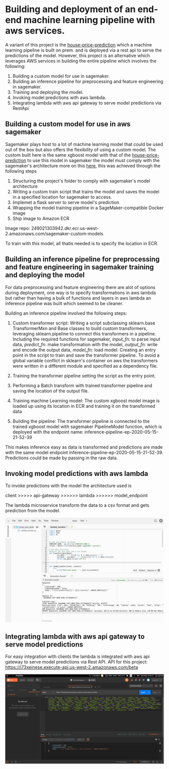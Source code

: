 # Building and deployment of an end-end machine learning pipeline with aws services.

A variant of this project is the [house-price-prediction](https://github.com/theKoladeAkande/house-price-prediction)
which a machine learning pipeline is built on prem. and is deployed via a rest api to serve the predictions of the model.
However, this project is an alternative which leverages AWS services in building the entire pipeline which involves the 
following:

1. Building a custom model for use in sagemaker.
2. Building an inference pipeline for preprocessing and feature engineering in sagemaker.
3. Training and deploying the model.
4. Invoking model predictions with aws lambda.
5. Integrating lambda with aws api gateway to serve model predictions via RestApi

## Building a custom model for use in aws sagemaker

Sagemaker plays host to a lot of machine learning model that could be used out of the box but also offers the flexibility of
using a custom model. The custom built here is the same  xgboost model with that of the 
[house-price-prediction](https://github.com/theKoladeAkande/house-price-prediction) to use this model in sagemaker the model must
comply with the sagemaker's architecture more on this [here](https://sagemaker-workshop.com/custom/containers.html), 
this was achieved through the following steps

1. Structuring the project's folder to comply with sagemaker's model architecture 
2. Writing a custom train script that trains the model and saves the model in a specified location for sagemaker to access.
3. Implemet a flask server to serve model's prediction
4. Wrapping the model training pipeline in a SageMaker-compatible Docker image
5. Ship image to Amazon ECR

Image repo: 249021303942.dkr.ecr.us-west-2.amazonaws.com/sagemaker-custom-models 

To train with this model, all thatis needed is to specify the location in ECR.


## Building an inference pipeline for preprocessing and feature engineering in sagemaker training and deploying the model

For data preprocessing and feature engineering there are alot of options during deployment, 
one way is to specify transformations in aws lambda but rather than having a bulk of functions and layers in aws lambda an
inference pipeline was built which seemed to be cleaner. 

Building an inference pipeline involved the following steps:

1. Custom transformer script:
Writing a script subclassing sklearn.base TransformerMxn and Base classes to build custom transformers,
leveraging sklearn.pipeline to connect this transformers in a pipeline. Including the required functions for sagemaker,
*input_fn*: to parse input data, *predict_fn*: make transformation with the model, *output_fn*: write and encode the output data, 
*model_fn*: load model.
Creating an entry point in the script to train and save the transformer pipeline.
To avoid a global variable conflict in sklearn's container on aws  the transformers were written in a different module and 
specified as a dependency file.

2. Training the transformer pipeline setting the script as the entry point.

3. Performing a Batch transform with trained transformer pipeline and saving the location of the output file.

4. Training machine Learning model:
The custom xgboost model image is loaded up using its location in ECR and training it on the transformed data

5. Building the pipeline:
The transformer pipeline is connected to the trained xgboost model with sagemaker PipelineModel function, which is deployed 
with the endpoint name: inference-pipeline-ep-2020-05-15-21-52-39

This makes inference easy as data is transformed and predictions are made with the same model endpoint inference-pipeline-ep-2020-05-15-21-52-39.
Predictions could be made by passing in the raw data.

## Invoking model predictions with aws lambda
To invoke predictions with the model the architecture used is 

client >>>>> api-gateway >>>>>> lambda >>>>>> model_endpoint

The lambda microservice transform the data to a csv format and gets prediction from the model.

![](https://github.com/theKoladeAkande/house-prediction-cloud-version/blob/master/img/house_price_lambda%20-%20Lambda.png)


## Integrating lambda with aws api gateway to serve model predictions 

For easy integration with clients the lambda is integrated with aws api gateway to serve model predictions via Rest API.
API for this project:  https://i73xeinese.execute-api.us-west-2.amazonaws.com/beta


![](https://github.com/theKoladeAkande/house-prediction-cloud-version/blob/master/img/postman_api.png)




